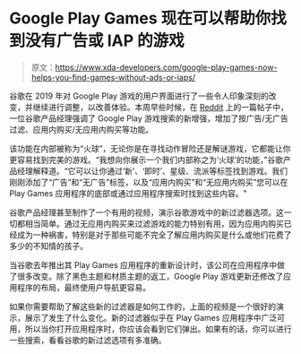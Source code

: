 # Google Play Games 现在可以帮助你找到没有广告或 IAP 的游戏

> 原文：<https://www.xda-developers.com/google-play-games-now-helps-you-find-games-without-ads-or-iaps/>

谷歌在 2019 年对 Google Play 游戏的用户界面进行了一些令人印象深刻的改变，并继续进行调整，以改善体验。本周早些时候，在 [Reddit](https://www.reddit.com/r/GooglePixel/comments/iq70tc/fyi_you_can_now_filter_by_adsno_ads_and_iapno_iap/) 上的一篇帖子中，一位谷歌产品经理强调了 Google Play 游戏搜索的新增强，增加了按广告/无广告过滤、应用内购买/无应用内购买等功能。

该功能在内部被称为“火球”，无论你是在寻找动作冒险还是解谜游戏，它都能让你更容易找到完美的游戏。“我想向你展示一个我们内部称之为‘火球’的功能，”谷歌产品经理解释道。“它可以让你通过‘新’、‘即时’、星级、流派等标签找到游戏。我们刚刚添加了“广告”和“无广告”标签，以及“应用内购买”和“无应用内购买”您可以在 Play Games 应用程序的底部或通过应用程序搜索时找到这些内容。"

谷歌产品经理甚至制作了一个有用的视频，演示谷歌游戏中的新过滤器选项。这一切都相当简单。通过无应用内购买来过滤游戏的能力特别有用，因为应用内购买已经成为一种祸害，特别是对于那些可能不完全了解应用内购买是什么或他们花费了多少的不知情的孩子。

当谷歌去年推出其 Play Games 应用程序的重新设计时，该公司在应用程序中做了很多改变。除了黑色主题和材质主题的返工，Google Play 游戏更新还修改了应用程序的布局，最终使用户导航更容易。

如果你需要帮助了解这些新的过滤器是如何工作的，上面的视频是一个很好的演示，展示了发生了什么变化。新的过滤器似乎在 Play Games 应用程序中广泛可用，所以当你打开应用程序时，你应该会看到它们弹出。如果有的话，你可以进行一些搜索，看看谷歌的新过滤选项有多准确。